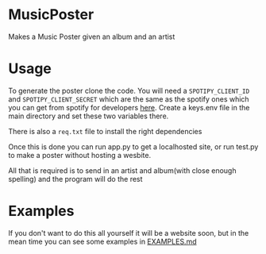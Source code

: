 # MusicPoster
Makes a Music Poster given an album and an artist

# Usage
To generate the poster clone the code. You will need a `SPOTIPY_CLIENT_ID` and `SPOTIPY_CLIENT_SECRET` which are the same as the spotify ones which you can get from spotify for developers [here](https://developer.spotify.com/documentation/general/guides/authorization/). 
Create a keys.env file in the main directory and set these two variables there.

There is also a `req.txt` file to install the right dependencies

Once this is done you can run app.py to get a localhosted site, or run test.py to make a poster without hosting a wesbite. 

All that is required is to send in an artist and album(with close enough spelling) and the program will do the rest

# Examples
If you don't want to do this all yourself it will be a website soon, but in the mean time you can see some examples in [EXAMPLES.md](EXAMPLES.md)
